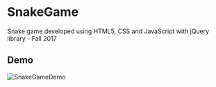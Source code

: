 # SnakeGame

Snake game developed using HTML5, CSS and JavaScript with jQuery library - Fall 2017

## Demo

![SnakeGameDemo](https://user-images.githubusercontent.com/45317395/87360095-02138a00-c572-11ea-8951-408426d99c7a.gif)
